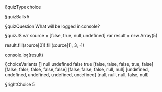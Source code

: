 §quizType
choice

§quizBalls
5

§quizQuestion
What will be logged in console?


§quizJS
var source = [false, true, null, undefined]
var result = new Array(5)

result.fill(source[0]).fill(source[1], 3, -1)

console.log(result)



§choiceVariants
[]
null
undefined
false
true
[false, false, false, true, false]
[false, false, false, false, false]
[false, false, false, null, null]
[undefined, undefined, undefined, undefined, undefined]
[null, null, null, false, null]


§rightChoice
5

